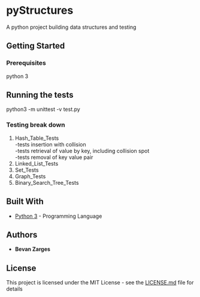 # pyStructures

A python project building data structures and testing


## Getting Started



### Prerequisites

python 3 

## Running the tests

python3 -m unittest -v test.py 

### Testing break down

1. Hash_Table_Tests\
  -tests insertion with collision\
  -tests retrieval of value by key, including collision spot\
  -tests removal of key value pair
2. Linked_List_Tests
3. Set_Tests
4. Graph_Tests
5. Binary_Search_Tree_Tests


## Built With
* [Python 3](https://www.python.org/) - Programming Language

## Authors

* **Bevan Zarges**

## License

This project is licensed under the MIT License - see the [LICENSE.md](LICENSE.md) file for details



